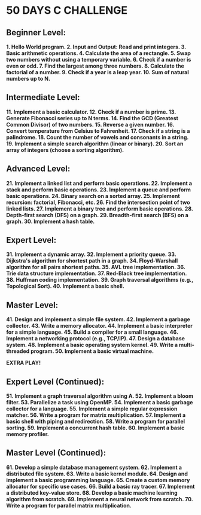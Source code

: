 # 50 DAYS C CHALLENGE

## Beginner Level:

**1. Hello World program.
2. Input and Output: Read and print integers.
3. Basic arithmetic operations.
4. Calculate the area of a rectangle.
5. Swap two numbers without using a temporary variable.
6. Check if a number is even or odd.
7. Find the largest among three numbers.
8. Calculate the factorial of a number.
9. Check if a year is a leap year.
10. Sum of natural numbers up to N.**

## Intermediate Level:

**11. Implement a basic calculator.
12. Check if a number is prime.
13. Generate Fibonacci series up to N terms.
14. Find the GCD (Greatest Common Divisor) of two numbers.
15. Reverse a given number.
16. Convert temperature from Celsius to Fahrenheit.
17. Check if a string is a palindrome.
18. Count the number of vowels and consonants in a string.
19. Implement a simple search algorithm (linear or binary).
20. Sort an array of integers (choose a sorting algorithm).**

## Advanced Level:

**21. Implement a linked list and perform basic operations.
22. Implement a stack and perform basic operations.
23. Implement a queue and perform basic operations.
24. Binary search on a sorted array.
25. Implement recursion: factorial, Fibonacci, etc.
26. Find the intersection point of two linked lists.
27. Implement a binary tree and perform basic operations.
28. Depth-first search (DFS) on a graph.
29. Breadth-first search (BFS) on a graph.
30. Implement a hash table.**

## Expert Level:

**31. Implement a dynamic array.
32. Implement a priority queue.
33. Dijkstra's algorithm for shortest path in a graph.
34. Floyd-Warshall algorithm for all pairs shortest paths.
35. AVL tree implementation.
36. Trie data structure implementation.
37. Red-Black tree implementation.
38. Huffman coding implementation.
39. Graph traversal algorithms (e.g., Topological Sort).
40. Implement a basic shell.**

## Master Level:

**41. Design and implement a simple file system.
42. Implement a garbage collector.
43. Write a memory allocator.
44. Implement a basic interpreter for a simple language.
45. Build a compiler for a small language.
46. Implement a networking protocol (e.g., TCP/IP).
47. Design a database system.
48. Implement a basic operating system kernel.
49. Write a multi-threaded program.
50. Implement a basic virtual machine.**

**EXTRA PLAY!**

## Expert Level (Continued):

**51. Implement a graph traversal algorithm using A.
52. Implement a bloom filter.
53. Parallelize a task using OpenMP.
54. Implement a basic garbage collector for a language.
55. Implement a simple regular expression matcher.
56. Write a program for matrix multiplication.
57. Implement a basic shell with piping and redirection.
58. Write a program for parallel sorting.
59. Implement a concurrent hash table.
60. Implement a basic memory profiler.**

## Master Level (Continued):

**61. Develop a simple database management system.
62. Implement a distributed file system.
63. Write a basic kernel module.
64. Design and implement a basic programming language.
65. Create a custom memory allocator for specific use cases.
66. Build a basic ray tracer.
67. Implement a distributed key-value store.
68. Develop a basic machine learning algorithm from scratch.
69. Implement a neural network from scratch.
70. Write a program for parallel matrix multiplication.**
